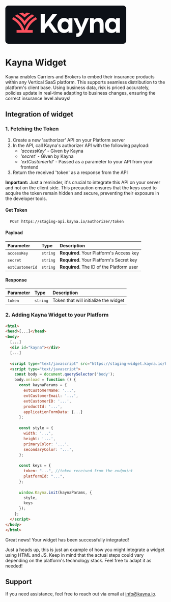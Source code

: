 ![Logo](assets/logo.png)

# Kayna Widget

Kayna enables Carriers and Brokers to embed their insurance products within any Vertical SaaS platform. This supports seamless distribution to the platform's client base.
Using business data, risk is priced accurately, policies update in real-time adapting to business changes, ensuring the correct insurance level always!


## Integration of widget
### 1. Fetching the Token

1. Create a new 'authorizer' API on your Platform server
2. In the API, call Kayna's authorizer API with the following payload:
    * *'accessKey'* - Given by Kayna
    * *'secret'* - Given by Kayna
    * *'extCustomerId'* - Passed as a parameter to your API from your frontend
3. Return the received 'token' as a response from the API

**Important:** Just a reminder, it's crucial to integrate this API on your server and not on the client side. This precaution ensures that the keys used to acquire the token remain hidden and secure, preventing their exposure in the developer tools.

#### Get Token

```http
  POST https://staging-api.kayna.io/authorizer/token
```

#### Payload

| Parameter | Type     | Description                |
| :-------- | :------- | :------------------------- |
| `accessKey` | `string` | **Required**. Your Platform's Access key |
| `secret` | `string` | **Required**. Your Platform's Secret key |
| `extCustomerId` | `string` | **Required**. The ID of the Platform user |

#### Response

| Parameter | Type     | Description                       |
| :-------- | :------- | :-------------------------------- |
| `token`      | `string` | Token that will initialize the widget |


### 2. Adding Kayna Widget to your Platform

```html
<html>
<head>[...]</head>
<body>
  [...]
  <div id="kayna"></div>
  [...]
  
  <script type="text/javascript" src="https://staging-widget.kayna.io/kayna.js" defer></script>
  <script type="text/javascript">
    const body = document.querySelector('body');
    body.onload = function () {
      const kaynaParams = {
        extCustomerName: '...',
        extCustomerEmail: '...',
        extCustomerID: '...',
        productId: '...',
        applicationFormData: {...}
      };

      const style = {
        width: '...',
        height: '...',
        primaryColor: '...',
        secondaryColor: '...',
      };

      const keys = {
        token: "...", //token received from the endpoint
        platformId: "...",
      };

      window.Kayna.init(kaynaParams, {
        style,
        keys
      });
    };
  </script>
</body>
</html>
```
Great news! Your widget has been successfully integrated!

Just a heads up, this is just an example of how you might integrate a widget using HTML and JS. Keep in mind that the actual steps could vary depending on the platform's technology stack. Feel free to adapt it as needed!
## Support

If you need assistance, feel free to reach out via email at info@kayna.io.
